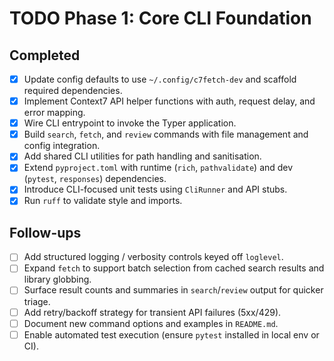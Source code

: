 # TODO Phase 1: Core CLI Foundation

## Completed
- [x] Update config defaults to use `~/.config/c7fetch-dev` and scaffold required dependencies.
- [x] Implement Context7 API helper functions with auth, request delay, and error mapping.
- [x] Wire CLI entrypoint to invoke the Typer application.
- [x] Build `search`, `fetch`, and `review` commands with file management and config integration.
- [x] Add shared CLI utilities for path handling and sanitisation.
- [x] Extend `pyproject.toml` with runtime (`rich`, `pathvalidate`) and dev (`pytest`, `responses`) dependencies.
- [x] Introduce CLI-focused unit tests using `CliRunner` and API stubs.
- [x] Run `ruff` to validate style and imports.

## Follow-ups
- [ ] Add structured logging / verbosity controls keyed off `loglevel`.
- [ ] Expand `fetch` to support batch selection from cached search results and library globbing.
- [ ] Surface result counts and summaries in `search`/`review` output for quicker triage.
- [ ] Add retry/backoff strategy for transient API failures (5xx/429).
- [ ] Document new command options and examples in `README.md`.
- [ ] Enable automated test execution (ensure `pytest` installed in local env or CI).
